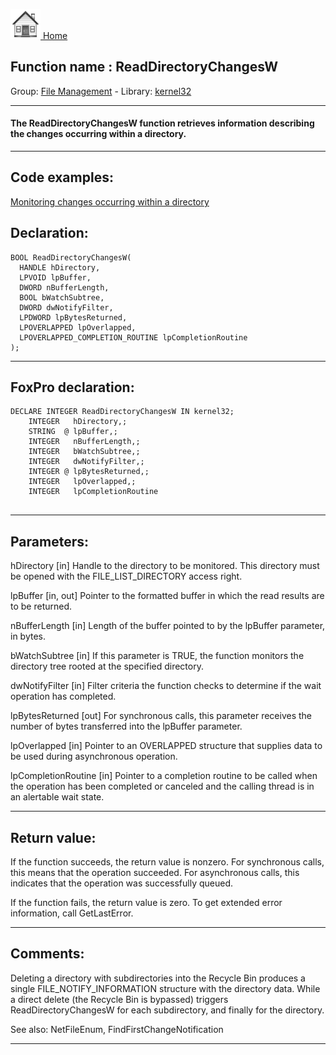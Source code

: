 [<img src="../../images/home.png"> Home ](https://github.com/VFPX/Win32API)  

## Function name : ReadDirectoryChangesW
Group: [File Management](../../functions_group.md#File_Management)  -  Library: [kernel32](../../../libraries.md#kernel32)  
***  


#### The ReadDirectoryChangesW function retrieves information describing the changes occurring within a directory.
***  


## Code examples:
[Monitoring changes occurring within a directory](../../samples/sample_400.md)  

## Declaration:
```foxpro  
BOOL ReadDirectoryChangesW(
  HANDLE hDirectory,
  LPVOID lpBuffer,
  DWORD nBufferLength,
  BOOL bWatchSubtree,
  DWORD dwNotifyFilter,
  LPDWORD lpBytesReturned,
  LPOVERLAPPED lpOverlapped,
  LPOVERLAPPED_COMPLETION_ROUTINE lpCompletionRoutine
);  
```  
***  


## FoxPro declaration:
```foxpro  
DECLARE INTEGER ReadDirectoryChangesW IN kernel32;
	INTEGER   hDirectory,;
	STRING  @ lpBuffer,;
	INTEGER   nBufferLength,;
	INTEGER   bWatchSubtree,;
	INTEGER   dwNotifyFilter,;
	INTEGER @ lpBytesReturned,;
	INTEGER   lpOverlapped,;
	INTEGER   lpCompletionRoutine
  
```  
***  


## Parameters:
hDirectory 
[in] Handle to the directory to be monitored. This directory must be opened with the FILE_LIST_DIRECTORY access right.

lpBuffer 
[in, out] Pointer to the formatted buffer in which the read results are to be returned.

nBufferLength 
[in] Length of the buffer pointed to by the lpBuffer parameter, in bytes. 

bWatchSubtree 
[in] If this parameter is TRUE, the function monitors the directory tree rooted at the specified directory.

dwNotifyFilter 
[in] Filter criteria the function checks to determine if the wait operation has completed.

lpBytesReturned 
[out] For synchronous calls, this parameter receives the number of bytes transferred into the lpBuffer parameter.

lpOverlapped 
[in] Pointer to an OVERLAPPED structure that supplies data to be used during asynchronous operation. 

lpCompletionRoutine 
[in] Pointer to a completion routine to be called when the operation has been completed or canceled and the calling thread is in an alertable wait state.  
***  


## Return value:
If the function succeeds, the return value is nonzero. For synchronous calls, this means that the operation succeeded. For asynchronous calls, this indicates that the operation was successfully queued.

If the function fails, the return value is zero. To get extended error information, call GetLastError.
  
***  


## Comments:
Deleting a directory with subdirectories into the Recycle Bin produces a single FILE_NOTIFY_INFORMATION structure with the directory data. While a direct delete (the Recycle Bin is bypassed) triggers ReadDirectoryChangesW for each subdirectory, and finally for the directory.  
  
See also: NetFileEnum, FindFirstChangeNotification   
  
***  

